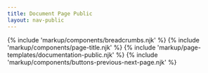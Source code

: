 ```yaml
---
title: Document Page Public
layout: nav-public
---
```


{% include 'markup/components/breadcrumbs.njk' %}
{% include 'markup/components/page-title.njk' %}
{% include 'markup/page-templates/documentation-public.njk' %}
{% include 'markup/components/buttons-previous-next-page.njk' %}

